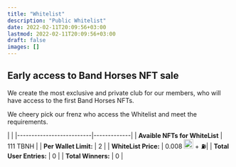 ```yaml
---
title: "Whitelist"
description: "Public Whitelist"
date: 2022-02-11T20:09:56+03:00
lastmod: 2022-02-11T20:09:56+03:00
draft: false
images: []
---
```

## Early access to Band Horses NFT sale

We create the most exclusive and private club for our members, who will have access to the first Band Horses NFTs.

We cheery pick our frenz who access the Whitelist and meet the requirements.

<div class="table-responsive p-1">

|     |
|--------------------------|-------------|
| **Avaible NFTs for WhiteList**  | 111 TBNH    |
| **Per Wallet Limit:**    | 2           |
| **WhiteList Price:**     | 0.008 <img alt="ETH" style="width: 1.3rem" src="/icons/eth.svg" size="24">  + ⛽|
| **Total User Entries:**  | 0           |
| **Total Winners:**       | 0           |

</div>
